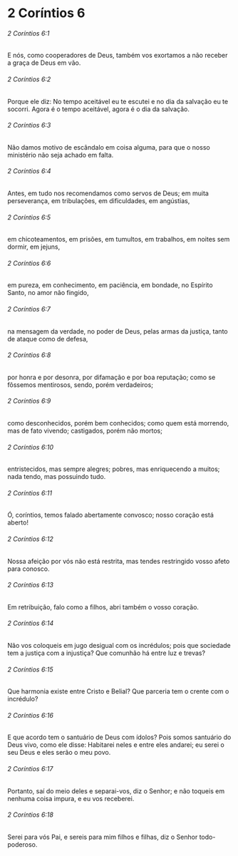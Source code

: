 # 2 Coríntios 6

###### 2 Coríntios 6:1

E nós, como cooperadores de Deus, também vos exortamos a não receber a graça de Deus em vão.

###### 2 Coríntios 6:2

Porque ele diz: No tempo aceitável eu te escutei e no dia da salvação eu te socorri. Agora é o tempo aceitável, agora é o dia da salvação.

###### 2 Coríntios 6:3

Não damos motivo de escândalo em coisa alguma, para que o nosso ministério não seja achado em falta.

###### 2 Coríntios 6:4

Antes, em tudo nos recomendamos como servos de Deus; em muita perseverança, em tribulações, em dificuldades, em angústias,

###### 2 Coríntios 6:5

em chicoteamentos, em prisões, em tumultos, em trabalhos, em noites sem dormir, em jejuns,

###### 2 Coríntios 6:6

em pureza, em conhecimento, em paciência, em bondade, no Espírito Santo, no amor não fingido,

###### 2 Coríntios 6:7

na mensagem da verdade, no poder de Deus, pelas armas da justiça, tanto de ataque como de defesa,

###### 2 Coríntios 6:8

por honra e por desonra, por difamação e por boa reputação; como se fôssemos mentirosos, sendo, porém verdadeiros;

###### 2 Coríntios 6:9

como desconhecidos, porém bem conhecidos; como quem está morrendo, mas de fato vivendo; castigados, porém não mortos;

###### 2 Coríntios 6:10

entristecidos, mas sempre alegres; pobres, mas enriquecendo a muitos; nada tendo, mas possuindo tudo.

###### 2 Coríntios 6:11

Ó, coríntios, temos falado abertamente convosco; nosso coração está aberto!

###### 2 Coríntios 6:12

Nossa afeição por vós não está restrita, mas tendes restringido vosso afeto para conosco.

###### 2 Coríntios 6:13

Em retribuição, falo como a filhos, abri também o vosso coração.

###### 2 Coríntios 6:14

Não vos coloqueis em jugo desigual com os incrédulos; pois que sociedade tem a justiça com a injustiça? Que comunhão há entre luz e trevas?

###### 2 Coríntios 6:15

Que harmonia existe entre Cristo e Belial? Que parceria tem o crente com o incrédulo?

###### 2 Coríntios 6:16

E que acordo tem o santuário de Deus com ídolos? Pois somos santuário do Deus vivo, como ele disse: Habitarei neles e entre eles andarei; eu serei o seu Deus e eles serão o meu povo.

###### 2 Coríntios 6:17

Portanto, saí do meio deles e separai-vos, diz o Senhor; e não toqueis em nenhuma coisa impura, e eu vos receberei.

###### 2 Coríntios 6:18

Serei para vós Pai, e sereis para mim filhos e filhas, diz o Senhor todo-poderoso.

